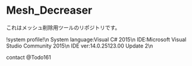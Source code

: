 # Mesh_Decreaser

これはメッシュ削除用ツールのリポジトリです。

!system profile!\n
System language:Visual C# 2015\n
IDE:Microsoft Visual Studio Community 2015\n
IDE ver:14.0.25123.00 Update 2\n

contact @Todo161
